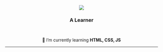 <h1 align="center">
    <img src="https://readme-typing-svg.herokuapp.com/?font=Righteous&size=35&center=true&vCenter=true&width=500&height=70&duration=4000&lines=Hi+There!+👋;+I'm+MH+Raafi!;" />
</h1>

<h3 align="center">A Learner</h3>

<br/>

<div align="center">
 
 🌱 I’m currently learning **HTML, CSS, JS**

 </div>

 <hr/>
